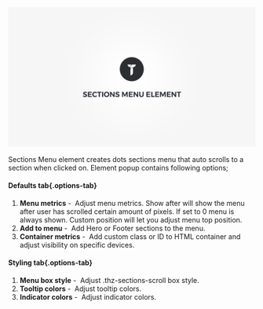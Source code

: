 <div class="thz-doc-image max">
<a class="thz-lightbox mfp-iframe" href="https://www.youtube.com/watch?v=heQbcLXh59A" data-mfp-title="Creatus WordPress Theme Sections Menu Element" data-modal-size="large">
	<img src="../../docs-media/splash-sections-menu-element.jpg" alt="Creatus WordPress Theme Sections Menu Element" />
</a>
</div>

Sections Menu element creates dots sections menu that auto scrolls to a section when clicked on. Element popup contains following options;

#### Defaults tab{.options-tab}
1. __Menu metrics__&nbsp;-&nbsp; Adjust menu metrics. Show after will show the menu after user has scrolled certain amount of pixels. If set to 0 menu is always shown. Custom position will let you adjust menu top position.
1. __Add to menu__&nbsp;-&nbsp; Add Hero or Footer sections to the menu.
1. __Container metrics__&nbsp;-&nbsp; Add custom class or ID to HTML container and adjust visibility on specific devices.

#### Styling tab{.options-tab}
1. __Menu box style__&nbsp;-&nbsp; Adjust .thz-sections-scroll box style.
1. __Tooltip colors__&nbsp;-&nbsp; Adjust tooltip colors.
1. __Indicator colors__&nbsp;-&nbsp; Adjust indicator colors.